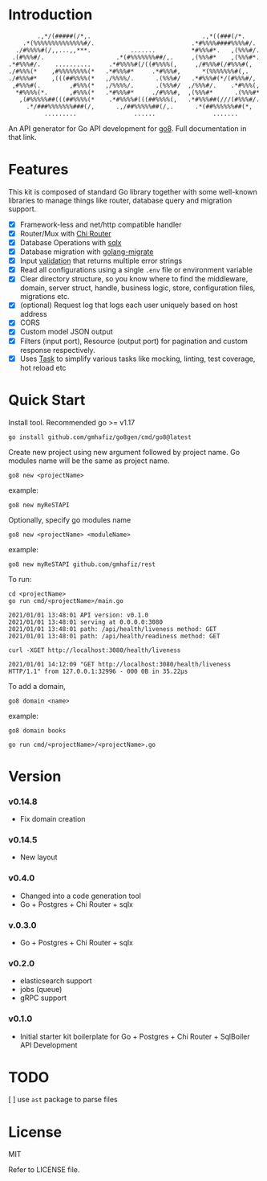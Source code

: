 # Introduction
            .,*/(#####(/*,.                               .,*((###(/*.
        .*(%%%%%%%%%%%%%%#/.                           .*#%%%%####%%%%#/.
      ./#%%%%#(/,,...,,***.           .......          *#%%%#*.   ,(%%%#/.
     .(#%%%#/.                    .*(#%%%%%%%##/,.     ,(%%%#*    ,(%%%#*.
    .*#%%%#/.    ..........     .*#%%%%#(/((#%%%%(,     ,/#%%%#(/#%%%#(,
    ./#%%%(*    ,#%%%%%%%%(*   .*#%%%#*     .*#%%%#,      *(%%%%%%%#(,.
    ./#%%%#*    ,(((##%%%%(*   ,/%%%%/.      .(%%%#/   .*#%%%#(*/(#%%%#/,
     ,#%%%#(.        ,#%%%(*   ,/%%%%/.      .(%%%#/  ,/%%%#/.    .*#%%%(,
      *#%%%%(*.      ,#%%%(*   .*#%%%#*     ./#%%%#,  ,(%%%#*      .(%%%#*
       ,(#%%%%%##(((##%%%%(*    .*#%%%%#(((##%%%%(,   .*#%%%##(///(#%%%#/.
         .*/###%%%%%%%###(/,      .,/##%%%%%##(/,.      .*(##%%%%%%##(*,
              .........                ......                .......
An API generator for Go API development for [go8](https://github.com/gmhafiz/go8). Full documentation in that link.

# Features

This kit is composed of standard Go library together with some well-known libraries to manage things like router, database query and migration support.

- [x] Framework-less and net/http compatible handler
- [x] Router/Mux with [Chi Router](https://github.com/go-chi/chi)
- [x] Database Operations with [sqlx](https://github.com/jmoiron/sqlx)
- [x] Database migration with [golang-migrate](https://github.com/golang-migrate/migrate/)
- [x] Input [validation](https://github.com/go-playground/validator) that returns multiple error strings
- [x] Read all configurations using a single `.env` file or environment variable
- [x] Clear directory structure, so you know where to find the middleware, domain, server struct, handle, business logic, store, configuration files, migrations etc.
- [x] (optional) Request log that logs each user uniquely based on host address
- [x] CORS
- [x] Custom model JSON output
- [x] Filters (input port), Resource (output port) for pagination and custom response respectively.
- [x] Uses [Task](https://taskfile.dev) to simplify various tasks like mocking, linting, test coverage, hot reload etc

# Quick Start

Install tool. Recommended go >= v1.17

    go install github.com/gmhafiz/go8gen/cmd/go8@latest

Create new project using new argument followed by project name. Go modules name will be the same as project name.

    go8 new <projectName>

example:

    go8 new myReSTAPI

Optionally, specify go modules name

    go8 new <projectName> <moduleName>

example:

    go8 new myReSTAPI github.com/gmhafiz/rest

To run:

    cd <projectName>
    go run cmd/<projectName>/main.go
    
    2021/01/01 13:48:01 API version: v0.1.0
    2021/01/01 13:48:01 serving at 0.0.0.0:3080
    2021/01/01 13:48:01 path: /api/health/liveness method: GET
    2021/01/01 13:48:01 path: /api/health/readiness method: GET

    curl -XGET http://localhost:3080/health/liveness

    2021/01/01 14:12:09 "GET http://localhost:3080/health/liveness HTTP/1.1" from 127.0.0.1:32996 - 000 0B in 35.22µs

To add a domain,

    go8 domain <name>

example:

    go8 domain books

    go run cmd/<projectName>/<projectName>.go


# Version

### v0.14.8

  * Fix domain creation

### v0.14.5

 * New layout

### v0.4.0

 * Changed into a code generation tool
 * Go + Postgres + Chi Router + sqlx
 
### v.0.3.0

 * Go + Postgres + Chi Router + sqlx

### v0.2.0

 * elasticsearch support
 * jobs (queue)
 * gRPC support 
 
### v0.1.0

 * Initial starter kit boilerplate for Go + Postgres + Chi Router + SqlBoiler  API Development
 

# TODO

[ ] use `ast` package to parse files 

# License

MIT

Refer to LICENSE file.